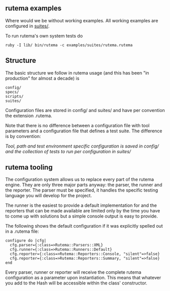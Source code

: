## rutema examples

Where would we be without working examples. All working examples are configured in [suites/](suites).


To run rutema's own system tests do

```
ruby -I lib/ bin/rutema -c examples/suites/rutema.rutema
```

## Structure

The basic structure we follow in rutema usage (and this has been "in production" for almost a decade) is

````
config/ 
specs/
scripts/
suites/
````

Configuration files are stored in config/ and suites/ and have per convention the extension .rutema.

Note that there is no difference between a configuration file with tool parameters and a configuration file that defines a test suite. The difference is by convention:

*Tool, path and test environment specific configuration is saved in config/ and the collection of tests to run per configuration in suites/*

## rutema tooling

The configuration system allows us to replace every part of the rutema engine. They are only three major parts anyway: the parser, the runner and the reporter. The parser must be specified, it handles the specific testing language you will develop for the project. 

The runner is the easiest to provide a default implementation for and the reporters that can be made available are limited only by the time you have to come up with solutions but a simple console output is easy to provide.

The following shows the default configuration if it was explicitly spelled out in a .rutema file:

````
configure do |cfg|
  cfg.parser={:class=>Rutema::Parsers::XML}
  cfg.runner={:class=>Rutema::Runners::Default}
  cfg.reporter={:class=>Rutema::Reporters::Console, "silent"=>false}
  cfg.reporter={:class=>Rutema::Reporters::Summary, "silent"=>false}
end
```` 

Every parser, runner or reporter will receive the complete rutema configuration as a parameter upon instantiation. This means that whatever you add to the Hash will be accessible within the class' constructor. 

